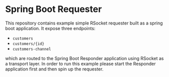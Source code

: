 # Spring Boot Requester

This repository contains example simple RSocket requester built as a spring boot application. 
It expose three endpoints:

- `customers`
- `customers/{id}`
- `customers-channel`

which are routed to the Spring Boot Responder application using RSocket as a transport layer.
In order to run this example please start the Responder application first 
and then spin up the requester.

